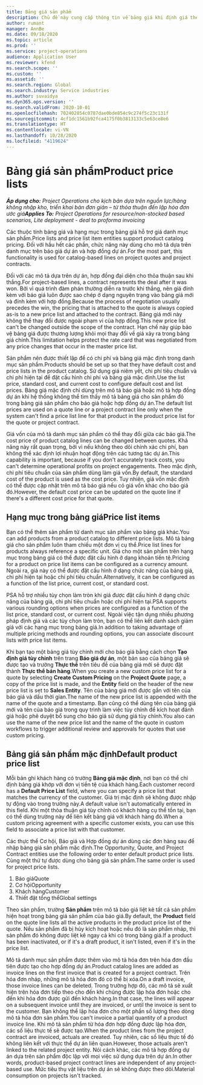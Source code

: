 ```yaml
---
title: Bảng giá sản phẩm
description: Chủ đề này cung cấp thông tin về bảng giá khi định giá theo danh mục, được sử dụng cho báo giá và hợp đồng dự án.
author: rumant
manager: AnnBe
ms.date: 09/18/2020
ms.topic: article
ms.prod: ''
ms.service: project-operations
audience: Application User
ms.reviewer: kfend
ms.search.scope: ''
ms.custom: ''
ms.assetid: ''
ms.search.region: Global
ms.search.industry: Service industries
ms.author: suvaidya
ms.dyn365.ops.version: ''
ms.search.validFrom: 2020-10-01
ms.openlocfilehash: 702402854c0787dae0bde854c9c274f5c23c131f
ms.sourcegitcommit: 4cf1dc1561b92fca4175f0b3813133c5e63ce8e6
ms.translationtype: HT
ms.contentlocale: vi-VN
ms.lasthandoff: 10/28/2020
ms.locfileid: "4119624"
---
```

# <a name="product-price-lists"></a><span data-ttu-id="8297c-103">Bảng giá sản phẩm</span><span class="sxs-lookup"><span data-stu-id="8297c-103">Product price lists</span></span>

<span data-ttu-id="8297c-104">_**Áp dụng cho:** Project Operations cho kịch bản dựa trên nguồn lực/hàng không nhập kho, triển khai bản đơn giản – từ thỏa thuận đến lập hóa đơn ước giá_</span><span class="sxs-lookup"><span data-stu-id="8297c-104">_**Applies To:** Project Operations for resource/non-stocked based scenarios, Lite deployment - deal to proforma invoicing_</span></span>

<span data-ttu-id="8297c-105">Các thuộc tính bảng giá và hạng mục trong bảng giá hỗ trợ giá danh mục sản phẩm.</span><span class="sxs-lookup"><span data-stu-id="8297c-105">Price lists and price list item entities support product catalog pricing.</span></span> <span data-ttu-id="8297c-106">Đối với hầu hết các phần, chức năng này dùng cho mô tả dựa trên danh mục trên báo giá dự án và hợp đồng dự án.</span><span class="sxs-lookup"><span data-stu-id="8297c-106">For the most part, this functionality is used for catalog-based lines on project quotes and project contracts.</span></span>

<span data-ttu-id="8297c-107">Đối với các mô tả dựa trên dự án, hợp đồng đại diện cho thỏa thuận sau khi thắng.</span><span class="sxs-lookup"><span data-stu-id="8297c-107">For project-based lines, a contract represents the deal after it was won.</span></span> <span data-ttu-id="8297c-108">Bởi vì quá trình đàm phán thường diễn ra trước khi thắng, nên giá đính kèm với báo giá luôn được sao chép ở dạng nguyên trạng vào bảng giá mới và đính kèm với hợp đồng.</span><span class="sxs-lookup"><span data-stu-id="8297c-108">Because the process of negotiation usually precedes the win, the pricing that is attached to the quote is always copied as-is to a new price list and attached to the contract.</span></span> <span data-ttu-id="8297c-109">Bảng giá mới này không thể thay đổi được ngoài phạm vi của hợp đồng.</span><span class="sxs-lookup"><span data-stu-id="8297c-109">This new price list can't be changed outside the scope of the contract.</span></span> <span data-ttu-id="8297c-110">Hạn chế này giúp bảo vệ bảng giá được thương lượng khỏi mọi thay đổi về giá xảy ra trong bảng giá chính.</span><span class="sxs-lookup"><span data-stu-id="8297c-110">This limitation helps protect the rate card that was negotiated from any price changes that occur in the master price list.</span></span>

<span data-ttu-id="8297c-111">Sản phẩm nên được thiết lập để có chi phí và bảng giá mặc định trong danh mục sản phẩm.</span><span class="sxs-lookup"><span data-stu-id="8297c-111">Products should be set up so that they have default cost and price lists in the product catalog.</span></span> <span data-ttu-id="8297c-112">Sử dụng giá niêm yết, chi phí tiêu chuẩn và chi phí hiện tại để đặt cấu hình chi phí và bảng giá mặc định.</span><span class="sxs-lookup"><span data-stu-id="8297c-112">Use the list price, standard cost, and current cost to configure default cost and list prices.</span></span> <span data-ttu-id="8297c-113">Bảng giá mặc định chỉ dùng trên mô tả báo giá hoặc mô tả hợp đồng dự án khi hệ thống không thể tìm thấy mô tả bảng giá cho sản phẩm đó trong bảng giá sản phẩm cho báo giá hoặc hợp đồng dự án.</span><span class="sxs-lookup"><span data-stu-id="8297c-113">The default list prices are used on a quote line or a project contract line only when the system can't find a price list line for that product in the product price list for the quote or project contract.</span></span>

<span data-ttu-id="8297c-114">Giá vốn của mô tả danh mục sản phẩm có thể thay đổi giữa các báo giá.</span><span class="sxs-lookup"><span data-stu-id="8297c-114">The cost price of product catalog lines can be changed between quotes.</span></span> <span data-ttu-id="8297c-115">Khả năng này rất quan trọng, bởi vì nếu không theo dõi chính xác chi phí, bạn không thể xác định lợi nhuận hoạt động trên các tương tác dự án.</span><span class="sxs-lookup"><span data-stu-id="8297c-115">This capability is important, because if you don't accurately track costs, you can't determine operational profits on project engagements.</span></span> <span data-ttu-id="8297c-116">Theo mặc định, chi phí tiêu chuẩn của sản phẩm dùng làm giá vốn.</span><span class="sxs-lookup"><span data-stu-id="8297c-116">By default, the standard cost of the product is used as the cost price.</span></span> <span data-ttu-id="8297c-117">Tuy nhiên, giá vốn mặc định có thể được cập nhật trên mô tả báo giá nếu có giá vốn khác cho báo giá đó.</span><span class="sxs-lookup"><span data-stu-id="8297c-117">However, the default cost price can be updated on the quote line if there's a different cost price for that quote.</span></span>

## <a name="price-list-items"></a><span data-ttu-id="8297c-118">Hạng mục trong bảng giá</span><span class="sxs-lookup"><span data-stu-id="8297c-118">Price list items</span></span>

<span data-ttu-id="8297c-119">Bạn có thể thêm sản phẩm từ danh mục sản phẩm vào bảng giá khác.</span><span class="sxs-lookup"><span data-stu-id="8297c-119">You can add products from a product catalog to different price lists.</span></span> <span data-ttu-id="8297c-120">Mô tả bảng giá cho sản phẩm luôn tham chiếu một đơn vị cụ thể.</span><span class="sxs-lookup"><span data-stu-id="8297c-120">Price list lines for products always reference a specific unit.</span></span> <span data-ttu-id="8297c-121">Giá cho một sản phẩm trên hạng mục trong bảng giá có thể được đặt cấu hình ở dạng khoản tiền tệ.</span><span class="sxs-lookup"><span data-stu-id="8297c-121">Pricing for a product on price list items can be configured as a currency amount.</span></span> <span data-ttu-id="8297c-122">Ngoài ra, giá này có thể được đặt cấu hình ở dạng chức năng của bảng giá, chi phí hiện tại hoặc chi phí tiêu chuẩn.</span><span class="sxs-lookup"><span data-stu-id="8297c-122">Alternatively, it can be configured as a function of the list price, current cost, or standard cost.</span></span>

<span data-ttu-id="8297c-123">PSA hỗ trợ nhiều tùy chọn làm tròn khi giá được đặt cấu hình ở dạng chức năng của bảng giá, chi phí tiêu chuẩn hoặc chi phí hiện tại.</span><span class="sxs-lookup"><span data-stu-id="8297c-123">PSA supports various rounding options when prices are configured as a function of the list price, standard cost, or current cost.</span></span> <span data-ttu-id="8297c-124">Ngoài việc tận dụng nhiều phương pháp định giá và các tùy chọn làm tròn, bạn có thể liên kết danh sách giảm giá với các hạng mục trong bảng giá.</span><span class="sxs-lookup"><span data-stu-id="8297c-124">In addition to taking advantage of multiple pricing methods and rounding options, you can associate discount lists with price list items.</span></span> 

<span data-ttu-id="8297c-125">Khi bạn tạo một bảng giá tùy chỉnh mới cho báo giá bằng cách chọn **Tạo định giá tùy chỉnh** trên trang **Báo giá dự án**, một bản sao của bảng giá sẽ được tạo và trường **Thực thể** trên tiêu đề của bảng giá mới sẽ được đặt thành **Thực thể bán hàng**.</span><span class="sxs-lookup"><span data-stu-id="8297c-125">When you create a new custom price list for a quote by selecting **Create Custom Pricing** on the **Project Quote** page, a copy of the price list is made, and the **Entity** field on the header of the new price list is set to **Sales Entity**.</span></span> <span data-ttu-id="8297c-126">Tên của bảng giá mới được gắn với tên của báo giá và dấu thời gian.</span><span class="sxs-lookup"><span data-stu-id="8297c-126">The name of the new price list is appended with the name of the quote and a timestamp.</span></span> <span data-ttu-id="8297c-127">Bạn cũng có thể dùng tên của bảng giá mới và tên của báo giá trong quy trình làm việc tùy chỉnh để kích hoạt đánh giá hoặc phê duyệt bổ sung cho báo giá sử dụng giá tùy chỉnh.</span><span class="sxs-lookup"><span data-stu-id="8297c-127">You also can use the name of the new price list and the name of the quote in custom workflows to trigger additional review and approvals for quotes that use custom pricing.</span></span>

 
## <a name="default-product-price-list"></a><span data-ttu-id="8297c-128">Bảng giá sản phẩm mặc định</span><span class="sxs-lookup"><span data-stu-id="8297c-128">Default product price list</span></span>
<span data-ttu-id="8297c-129">Mỗi bản ghi khách hàng có trường **Bảng giá mặc định**, nơi bạn có thể chỉ định bảng giá khớp với đơn vị tiền tệ của khách hàng.</span><span class="sxs-lookup"><span data-stu-id="8297c-129">Each customer record has a **Default Price List** field, where you can specify a price list that matches the currency of the customer.</span></span> <span data-ttu-id="8297c-130">Giá trị mặc định sẽ không được nhập tự động vào trong trường này.</span><span class="sxs-lookup"><span data-stu-id="8297c-130">A default value isn't automatically entered in this field.</span></span> <span data-ttu-id="8297c-131">Khi một thỏa thuận giá tùy chỉnh có khách hàng cụ thể tồn tại, bạn có thể dùng trường này để liên kết bảng giá với khách hàng đó.</span><span class="sxs-lookup"><span data-stu-id="8297c-131">When a custom pricing agreement with a specific customer exists, you can use this field to associate a price list with that customer.</span></span>

<span data-ttu-id="8297c-132">Các thực thể Cơ hội, Báo giá và Hợp đồng dự án dùng các đơn hàng sau để nhập bảng giá sản phẩm mặc định.</span><span class="sxs-lookup"><span data-stu-id="8297c-132">The Opportunity, Quote, and Project Contract entities use the following order to enter default product price lists.</span></span> <span data-ttu-id="8297c-133">Cùng một thứ tự được dùng cho bảng giá sản phẩm.</span><span class="sxs-lookup"><span data-stu-id="8297c-133">The same order is used for project price lists.</span></span>

1.  <span data-ttu-id="8297c-134">Báo giá</span><span class="sxs-lookup"><span data-stu-id="8297c-134">Quote</span></span>
2.  <span data-ttu-id="8297c-135">Cơ hội</span><span class="sxs-lookup"><span data-stu-id="8297c-135">Opportunity</span></span>
3.  <span data-ttu-id="8297c-136">Khách hàng</span><span class="sxs-lookup"><span data-stu-id="8297c-136">Customer</span></span>
4.  <span data-ttu-id="8297c-137">Thiết đặt tổng thể</span><span class="sxs-lookup"><span data-stu-id="8297c-137">Global settings</span></span> 

<span data-ttu-id="8297c-138">Theo sản phẩm, trường **Sản phẩm** trên mô tả báo giá liệt kê tất cả sản phẩm hiện hoạt trong bảng giá sản phẩm của báo giá.</span><span class="sxs-lookup"><span data-stu-id="8297c-138">By default, the **Product** field on the quote line lists all the active products in the product price list of the quote.</span></span> <span data-ttu-id="8297c-139">Nếu sản phẩm đã bị hủy kích hoạt hoặc nếu đó là sản phẩm nháp, thì sản phẩm đó không được liệt kê ngay cả khi có trong bảng giá.</span><span class="sxs-lookup"><span data-stu-id="8297c-139">If a product has been inactivated, or if it's a draft product, it isn't listed, even if it's in the price list.</span></span> 

<span data-ttu-id="8297c-140">Mô tả danh mục sản phẩm được thêm vào mô tả hóa đơn trên hóa đơn đầu tiên được tạo cho hợp đồng dự án.</span><span class="sxs-lookup"><span data-stu-id="8297c-140">Product catalog lines are added as invoice lines on the first invoice that is created for a project contract.</span></span> <span data-ttu-id="8297c-141">Trên hóa đơn nháp, những mô tả hóa đơn đó có thể bị xóa.</span><span class="sxs-lookup"><span data-stu-id="8297c-141">On a draft invoice, those invoice lines can be deleted.</span></span> <span data-ttu-id="8297c-142">Trong trường hợp đó, các mô tả sẽ xuất hiện trên hóa đơn tiếp theo cho đến khi chúng được lập hóa đơn hoặc cho đến khi hóa đơn được gửi đến khách hàng.</span><span class="sxs-lookup"><span data-stu-id="8297c-142">In that case, the lines will appear on a subsequent invoice until they are invoiced, or until the invoice is sent to the customer.</span></span> <span data-ttu-id="8297c-143">Bạn không thể lập hóa đơn cho một phần số lượng theo dòng mô tả hóa đơn sản phẩm.</span><span class="sxs-lookup"><span data-stu-id="8297c-143">You can't invoice a partial quantity of a product invoice line.</span></span> <span data-ttu-id="8297c-144">Khi mô tả sản phẩm từ hóa đơn hợp đồng được lập hóa đơn, các số liệu thực tế sẽ được tạo.</span><span class="sxs-lookup"><span data-stu-id="8297c-144">When the product lines from the project contract are invoiced, actuals are created.</span></span> <span data-ttu-id="8297c-145">Tuy nhiên, các số liệu thực tế đó không liên kết với thực thể dự án liên quan.</span><span class="sxs-lookup"><span data-stu-id="8297c-145">However, those actuals aren't linked to the related project entity.</span></span> <span data-ttu-id="8297c-146">Nói cách khác, các mô tả hợp đồng dự án dựa trên sản phẩm độc lập với mọi việc sử dụng dựa trên dự án.</span><span class="sxs-lookup"><span data-stu-id="8297c-146">In other words, product-based project contract lines are independent of any project-based use.</span></span> <span data-ttu-id="8297c-147">Mức tiêu thụ vật liệu trên dự án sẽ không được theo dõi.</span><span class="sxs-lookup"><span data-stu-id="8297c-147">Material consumption on projects isn't tracked.</span></span>
